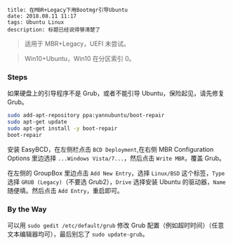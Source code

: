 ```
title: 在MBR+Legacy下用Bootmgr引导Ubuntu
date: 2018.08.11 11:17
tags: Ubuntu Linux
description: 标题已经说得够清楚了
```

> 适用于 MBR+Legacy，UEFI 未尝试。

> Win10+Ubuntu，Win10 在分区索引 0。

### Steps

如果硬盘上的引导程序不是 Grub，或者不能引导 Ubuntu，保险起见，请先修复 Grub。

```sh
sudo add-apt-repository ppa:yannubuntu/boot-repair
sudo apt-get update
sudo apt-get install -y boot-repair
boot-repair
```

安装 EasyBCD，在左侧栏点击 `BCD Deployment`,在右侧 MBR Configuration Options 里边选择 `...Windows Vista/7...`，然后点击 `Write MBR`，覆盖 Grub。

在左侧的 GroupBox 里边点击 `Add New Entry`，选择 `Linux/BSD` 这个标签，`Type` 选择 `GRUB (Legacy)`（不要选 Grub2），`Drive` 选择安装 Ubuntu 的驱动器，`Name` 随便填。然后点击 `Add Entry`，重启即可。

### By the Way

可以用 `sudo gedit /etc/default/grub` 修改 Grub 配置（例如超时时间）（任意文本编辑器均可），最后别忘了 `sudo update-grub`。
